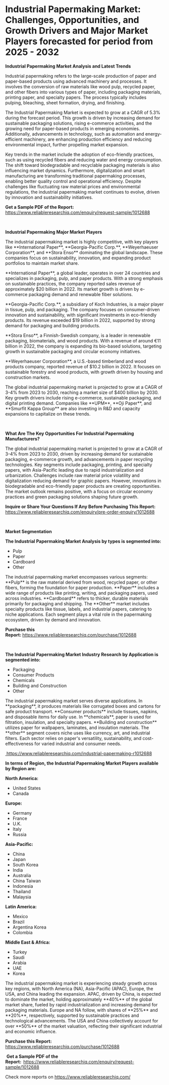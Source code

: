 <p><h1>Industrial Papermaking Market: Challenges, Opportunities, and Growth Drivers and Major Market Players forecasted for period from 2025 - 2032</h1></p><p><strong>Industrial Papermaking Market Analysis and Latest Trends</strong></p>
<p><p>Industrial papermaking refers to the large-scale production of paper and paper-based products using advanced machinery and processes. It involves the conversion of raw materials like wood pulp, recycled paper, and other fibers into various types of paper, including packaging materials, printing paper, and specialty papers. The process typically includes pulping, bleaching, sheet formation, drying, and finishing.</p><p>The Industrial Papermaking Market is expected to grow at a CAGR of 5.3% during the forecast period. This growth is driven by increasing demand for sustainable packaging solutions, rising e-commerce activities, and the growing need for paper-based products in emerging economies. Additionally, advancements in technology, such as automation and energy-efficient machinery, are enhancing production efficiency and reducing environmental impact, further propelling market expansion.</p><p>Key trends in the market include the adoption of eco-friendly practices, such as using recycled fibers and reducing water and energy consumption. The shift toward biodegradable and recyclable packaging materials is also influencing market dynamics. Furthermore, digitalization and smart manufacturing are transforming traditional papermaking processes, enabling better quality control and operational efficiency. Despite challenges like fluctuating raw material prices and environmental regulations, the industrial papermaking market continues to evolve, driven by innovation and sustainability initiatives.</p></p>
<p><strong>Get a Sample PDF of the Report:&nbsp;</strong> <a href="https://www.reliableresearchiq.com/enquiry/request-sample/1012688?utm_campaign=2275&utm_medium=2&utm_source=Github&utm_content=ia&utm_term=25012025&utm_id=industrial-papermaking">https://www.reliableresearchiq.com/enquiry/request-sample/1012688</a></p>
<p>&nbsp;</p>
<p><strong>Industrial Papermaking Major Market Players</strong></p>
<p><p>The industrial papermaking market is highly competitive, with key players like **International Paper**, **Georgia-Pacific Corp.**, **Weyerhaeuser Corporation**, and **Stora Enso** dominating the global landscape. These companies focus on sustainability, innovation, and expanding product portfolios to maintain market share.</p><p>**International Paper**, a global leader, operates in over 24 countries and specializes in packaging, pulp, and paper products. With a strong emphasis on sustainable practices, the company reported sales revenue of approximately $20 billion in 2022. Its market growth is driven by e-commerce packaging demand and renewable fiber solutions.</p><p>**Georgia-Pacific Corp.**, a subsidiary of Koch Industries, is a major player in tissue, pulp, and packaging. The company focuses on consumer-driven innovation and sustainability, with significant investments in eco-friendly products. Its revenue exceeded $19 billion in 2022, supported by strong demand for packaging and building products.</p><p>**Stora Enso**, a Finnish-Swedish company, is a leader in renewable packaging, biomaterials, and wood products. With a revenue of around €11 billion in 2022, the company is expanding its bio-based solutions, targeting growth in sustainable packaging and circular economy initiatives.</p><p>**Weyerhaeuser Corporation**, a U.S.-based timberland and wood products company, reported revenue of $10.2 billion in 2022. It focuses on sustainable forestry and wood products, with growth driven by housing and construction markets.</p><p>The global industrial papermaking market is projected to grow at a CAGR of 3-4% from 2023 to 2030, reaching a market size of $400 billion by 2030. Key growth drivers include rising e-commerce, sustainable packaging, and digital printing demand. Companies like **UPM**, **Oji Paper**, and **Smurfit Kappa Group** are also investing in R&D and capacity expansions to capitalize on these trends.</p></p>
<p>&nbsp;</p>
<p><strong>What Are The Key Opportunities For Industrial Papermaking Manufacturers?</strong></p>
<p><p>The global industrial papermaking market is projected to grow at a CAGR of 3-4% from 2023 to 2030, driven by increasing demand for sustainable packaging, e-commerce growth, and advancements in paper recycling technologies. Key segments include packaging, printing, and specialty papers, with Asia-Pacific leading due to rapid industrialization and urbanization. Challenges include raw material price volatility and digitalization reducing demand for graphic papers. However, innovations in biodegradable and eco-friendly paper products are creating opportunities. The market outlook remains positive, with a focus on circular economy practices and green packaging solutions shaping future growth.</p></p>
<p><strong>Inquire or Share Your Questions If Any Before Purchasing This Report:</strong> <a href="https://www.reliableresearchiq.com/enquiry/pre-order-enquiry/1012688?utm_campaign=2275&utm_medium=2&utm_source=Github&utm_content=ia&utm_term=25012025&utm_id=industrial-papermaking">https://www.reliableresearchiq.com/enquiry/pre-order-enquiry/1012688</a></p>
<p>&nbsp;</p>
<p><strong>Market Segmentation</strong></p>
<p><strong>The Industrial Papermaking Market Analysis by types is segmented into:</strong></p>
<p><ul><li>Pulp</li><li>Paper</li><li>Cardboard</li><li>Other</li></ul></p>
<p><p>The industrial papermaking market encompasses various segments: **Pulp** is the raw material derived from wood, recycled paper, or other fibers, forming the foundation for paper production. **Paper** includes a wide range of products like printing, writing, and packaging papers, used across industries. **Cardboard** refers to thicker, durable materials primarily for packaging and shipping. The **Other** market includes specialty products like tissue, labels, and industrial papers, catering to niche applications. Each segment plays a vital role in the papermaking ecosystem, driven by demand and innovation.</p></p>
<p><strong>Purchase this Report:&nbsp;</strong><a href="https://www.reliableresearchiq.com/purchase/1012688?utm_campaign=2275&utm_medium=2&utm_source=Github&utm_content=ia&utm_term=25012025&utm_id=industrial-papermaking">https://www.reliableresearchiq.com/purchase/1012688</a></p>
<p>&nbsp;</p>
<p><strong>The Industrial Papermaking Market Industry Research by Application is segmented into:</strong></p>
<p><ul><li>Packaging</li><li>Consumer Products</li><li>Chemicals</li><li>Building and Construction</li><li>Other</li></ul></p>
<p><p>The industrial papermaking market serves diverse applications. In **packaging**, it produces materials like corrugated boxes and cartons for safe product transport. **Consumer products** include tissues, napkins, and disposable items for daily use. In **chemicals**, paper is used for filtration, insulation, and specialty papers. **Building and construction** utilizes paper for wallpapers, laminates, and insulation materials. The **other** segment covers niche uses like currency, art, and industrial filters. Each sector relies on paper's versatility, sustainability, and cost-effectiveness for varied industrial and consumer needs.</p></p>
<p><a href="https://www.reliableresearchiq.com/industrial-papermaking-r1012688?utm_campaign=2275&utm_medium=2&utm_source=Github&utm_content=ia&utm_term=25012025&utm_id=industrial-papermaking">&nbsp;https://www.reliableresearchiq.com/industrial-papermaking-r1012688</a></p>
<p><strong>In terms of Region, the Industrial Papermaking Market Players available by Region are:</strong></p>
<p>
    <p> <strong> North America: </strong>
        <ul>
            <li>United States</li>
            <li>Canada</li>
        </ul>
        </p> 
    <p> <strong> Europe: </strong>
        <ul>
            <li>Germany</li>
            <li>France</li>
            <li>U.K.</li>
            <li>Italy</li>
            <li>Russia</li>
        </ul>
        </p> 
    <p> <strong> Asia-Pacific: </strong>
        <ul>
            <li>China</li>
            <li>Japan</li>
            <li>South Korea</li>
            <li>India</li>
            <li>Australia</li>
            <li>China Taiwan</li>
            <li>Indonesia</li>
            <li>Thailand</li>
            <li>Malaysia</li>
        </ul>
        </p> 
    <p> <strong> Latin America: </strong>
        <ul>
            <li>Mexico</li>
            <li>Brazil</li>
            <li>Argentina Korea</li>
            <li>Colombia</li>
        </ul>
        </p> 
    <p> <strong> Middle East & Africa: </strong>
        <ul>
            <li>Turkey</li>
            <li>Saudi</li>
            <li>Arabia</li>
            <li>UAE</li>
            <li>Korea</li>
        </ul>
    </p>
    </p>
<p><p>The industrial papermaking market is experiencing steady growth across key regions, with North America (NA), Asia-Pacific (APAC), Europe, the USA, and China leading the expansion. APAC, driven by China, is expected to dominate the market, holding approximately **40%** of the global market share, fueled by rapid industrialization and increasing demand for packaging materials. Europe and NA follow, with shares of **25%** and **20%**, respectively, supported by sustainable practices and technological advancements. The USA and China collectively account for over **50%** of the market valuation, reflecting their significant industrial and economic influence.</p></p>
<p><strong>Purchase this Report: </strong><a href="https://www.reliableresearchiq.com/purchase/1012688?utm_campaign=2275&utm_medium=2&utm_source=Github&utm_content=ia&utm_term=25012025&utm_id=industrial-papermaking">https://www.reliableresearchiq.com/purchase/1012688</a></p>
<p>&nbsp;<strong>Get a Sample PDF of the Report:&nbsp;&nbsp;</strong><a href="https://www.reliableresearchiq.com/enquiry/request-sample/1012688?utm_campaign=2275&utm_medium=2&utm_source=Github&utm_content=ia&utm_term=25012025&utm_id=industrial-papermaking">https://www.reliableresearchiq.com/enquiry/request-sample/1012688</a></p>
<p><strong></strong></p>
<p>Check more reports on <a href="https://www.reliableresearchiq.com/?utm_campaign=2275&utm_medium=2&utm_source=Github&utm_content=ia&utm_term=25012025&utm_id=industrial-papermaking">https://www.reliableresearchiq.com/</a></p>
